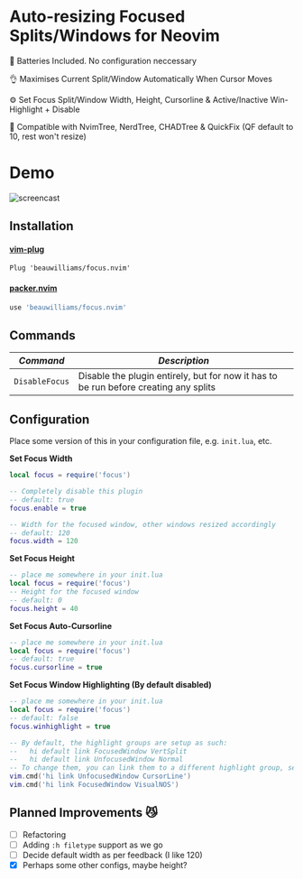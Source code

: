 # Auto-resizing Focused Splits/Windows for Neovim

🔋 Batteries Included. No configuration neccessary

👌 Maximises Current Split/Window Automatically When Cursor Moves

⚙️  Set Focus Split/Window Width, Height, Cursorline & Active/Inactive Win-Highlight + Disable

🙌 Compatible with NvimTree, NerdTree, CHADTree & QuickFix (QF default to 10, rest won't resize)

# Demo

![screencast](https://i.ibb.co/0tsKww4/focusop.gif)

## Installation
#### [vim-plug](https://github.com/junegunn/vim-plug)
```vim
Plug 'beauwilliams/focus.nvim'
```
#### [packer.nvim](https://github.com/wbthomason/packer.nvim)
```lua
use 'beauwilliams/focus.nvim'
```

## Commands

| _Command_      | _Description_ |
| -------------- | ------------- |
| `DisableFocus` |  Disable the plugin entirely, but for now it has to be run before creating any splits |

## Configuration

Place some version of this in your configuration file, e.g. `init.lua`, etc.


**Set Focus Width**
```lua
local focus = require('focus')

-- Completely disable this plugin
-- default: true
focus.enable = true

-- Width for the focused window, other windows resized accordingly
-- default: 120
focus.width = 120
```
**Set Focus Height**
```lua
-- place me somewhere in your init.lua
local focus = require('focus')
-- Height for the focused window
-- default: 0
focus.height = 40

```
**Set Focus Auto-Cursorline**
```lua
-- place me somewhere in your init.lua
local focus = require('focus')
-- default: true
focus.cursorline = true
```
**Set Focus Window Highlighting (By default disabled)**
```lua
-- place me somewhere in your init.lua
local focus = require('focus')
-- default: false
focus.winhighlight = true

-- By default, the highlight groups are setup as such:
--   hi default link FocusedWindow VertSplit
--   hi default link UnfocusedWindow Normal
-- To change them, you can link them to a different highlight group, see `:h hi-default` for more info.
vim.cmd('hi link UnfocusedWindow CursorLine')
vim.cmd('hi link FocusedWindow VisualNOS')
```



## Planned Improvements 😼

- [ ] Refactoring
- [ ] Adding `:h filetype` support as we go
- [ ] Decide default width as per feedback (I like 120)
- [x] Perhaps some other configs, maybe height?
